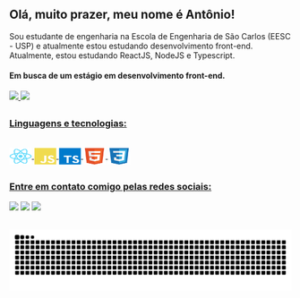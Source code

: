 ## Olá, muito prazer, meu nome é Antônio!
Sou estudante de engenharia na Escola de Engenharia de São Carlos (EESC - USP) e atualmente estou estudando desenvolvimento front-end. 
Atualmente, estou estudando ReactJS, NodeJS e Typescript.

#### Em busca de um estágio em desenvolvimento front-end.
 <div>
  <a href="https://github.com/aq-simei">
  <img height="180em" src="https://github-readme-stats.vercel.app/api?username=aq-simei&show_icons=true&theme=omni&include_all_commits=true&count_private=true"/>
  <img height="180em" src="https://github-readme-stats.vercel.app/api/top-langs/?username=aq-simei&layout=compact&langs_count=7&theme=omni"/>
</div>
 
 ##
 
 ### Linguagens e tecnologias:
 
<div style="display: inline_block"><br>
    <img align="center" alt="Rafa-React" height="30" width="40" src="https://raw.githubusercontent.com/devicons/devicon/master/icons/react/react-original.svg">
  <img align="center" alt="Antonio-Js" height="30" width="40" src="https://raw.githubusercontent.com/devicons/devicon/master/icons/javascript/javascript-plain.svg">
  <img align="center" alt="Antonio-Ts" height="30" width="40" src="https://raw.githubusercontent.com/devicons/devicon/master/icons/typescript/typescript-plain.svg">
  <img align="center" alt="Antonio-HTML" height="30" width="40" src="https://raw.githubusercontent.com/devicons/devicon/master/icons/html5/html5-original.svg">
  <img align="center" alt="Antonio-CSS" height="30" width="40" src="https://raw.githubusercontent.com/devicons/devicon/master/icons/css3/css3-original.svg">
  
</div>
  
 ##
 
### Entre em contato comigo pelas redes sociais:
 
<div> 
  <a href="https://instagram.com/aq.simei" target="_blank"><img src="https://img.shields.io/badge/-Instagram-%23E4405F?style=for-the-badge&logo=instagram&logoColor=white" target="_blank"></a>
  <a href = "mailto:aq.simei@gmail.com"><img src="https://img.shields.io/badge/-Gmail-%23333?style=for-the-badge&logo=gmail&logoColor=white" target="_blank"></a>
  <a href="https://www.linkedin.com/in/antonio-simei" target="_blank"><img src="https://img.shields.io/badge/-LinkedIn-%230077B5?style=for-the-badge&logo=linkedin&logoColor=white" target="_blank"></a> 
 
 <br>
 <br>
 
 
  ![Snake animation](https://github.com/aq-simei/aq-simei/blob/output/github-contribution-grid-snake.svg)
 
</div>
